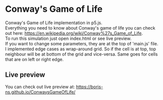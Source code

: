 # Conway's Game of Life
Conway's Game of Life implementation in p5.js. <br />
Everything you need to know about Conway's game of life you can check out here: <https://en.wikipedia.org/wiki/Conway%27s_Game_of_Life>. <br />
To run this simulation just open index.html or see live preview. <br />
If you want to change some parameters, they are at the top of 'main.js' file. <br />
I implemented edge cases as wrap-around grid. So if the cell is at top, top neighbour will be at bottom of the grid and vice-versa. Same goes for cells that are on left or right edge.

## Live preview
You can check out live preview at: <https://boris-ns.github.io/ConwaysGameOfLife/>